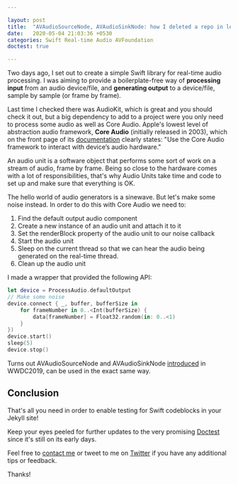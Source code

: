 ```yaml
---

layout: post
title:  "AVAudioSourceNode, AVAudioSinkNode: how I deleted a repo in less than 48hours"
date:   2020-05-04 21:03:36 +0530
categories: Swift Real-time Audio AVFoundation
doctest: true

---
```


Two days ago, I set out to create a simple Swift library for real-time audio processing. I was aiming to provide a boilerplate-free way of **processing input** from an audio device/file, and **generating output** to a device/file, sample by sample (or frame by frame). 

Last time I checked there was AudioKit, which is great and you should check it out, but a big dependency to add to a project were you only need to process some audio as well as Core Audio. Apple's lowest level of abstraction audio framework, **Core Audio** (initially released in 2003), which on the front page of its [documentation](https://developer.apple.com/documentation/coreaudio) clearly states: "Use the Core Audio framework to interact with device’s audio hardware."

An audio unit is a software object that performs some sort of work on a stream of audio, frame by frame. Being so close to the hardware comes with a lot of responsibilities, that's why Audio Units take time and code to set up and make sure that everything is OK. 

The hello world of audio generators is a sinewave. But let's make some noise instead. In order to do this with Core Audio we need to:

1. Find the default output audio component
2. Create a new instance of an audio unit and attach it to it
3. Set the renderBlock property of the audio unit to our noise callback
4. Start the audio unit
5. Sleep on the current thread so that we can hear the audio being generated on the real-time thread.
6. Clean up the audio unit

I made a wrapper that provided the following API:

```swift
let device = ProcessAudio.defaultOutput
// Make some noise
device.connect { _, buffer, bufferSize in
    for frameNumber in 0..<Int(bufferSize) {
        data[frameNumber] = Float32.random(in: 0..<1)
    }
})
device.start()
sleep(5)
device.stop()
```



Turns out AVAudioSourceNode and AVAudioSinkNode [introduced](https://developer.apple.com/videos/play/wwdc2019/510) in WWDC2019, can be used in the exact same way.

## Conclusion

That's all you need in order to enable testing for Swift codeblocks in your Jekyll site!

Keep your eyes peeled for further updates to the very promising [Doctest](https://github.com/SwiftDocOrg/DocTest?utm_campaign=iOS%2BDev%2BWeekly&utm_medium=web&utm_source=iOS%2BDev%2BWeekly%2BIssue%2B454) since it's still on its early days.

Feel free to [contact me](mailto:orjpap@gmail.com) or tweet to me on [Twitter](https://twitter.com/OrestisPapadop8) if you have any additional tips or feedback.

Thanks!

